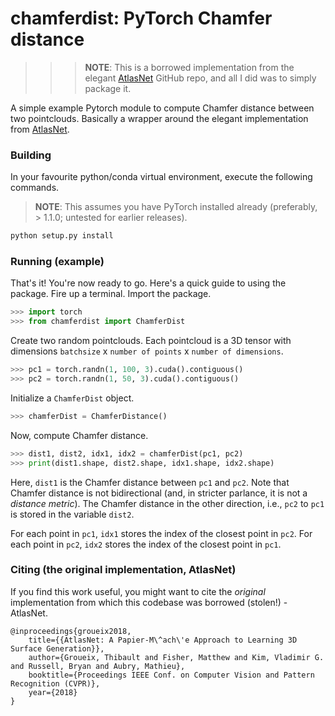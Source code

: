 # chamferdist: PyTorch Chamfer distance

>>> **NOTE**: This is a borrowed implementation from the elegant [AtlasNet](https://github.com/ThibaultGROUEIX/AtlasNet/tree/master/extension) GitHub repo, and all I did was to simply package it.

A simple example Pytorch module to compute Chamfer distance between two pointclouds. Basically a wrapper around the elegant implementation from [AtlasNet](https://github.com/ThibaultGROUEIX/AtlasNet/tree/master/extension).

### Building

In your favourite python/conda virtual environment, execute the following commands. 

> **NOTE**: This assumes you have PyTorch installed already (preferably, > 1.1.0; untested for earlier releases).

```python
python setup.py install
```

### Running (example)

That's it! You're now ready to go. Here's a quick guide to using the package. Fire up a terminal. Import the package.

```python
>>> import torch
>>> from chamferdist import ChamferDist
```

Create two random pointclouds. Each pointcloud is a 3D tensor with dimensions `batchsize` x `number of points` x `number of dimensions`.

```python
>>> pc1 = torch.randn(1, 100, 3).cuda().contiguous()
>>> pc2 = torch.randn(1, 50, 3).cuda().contiguous()
```

Initialize a `ChamferDist` object.
```python
>>> chamferDist = ChamferDistance()
```

Now, compute Chamfer distance.
```python
>>> dist1, dist2, idx1, idx2 = chamferDist(pc1, pc2)
>>> print(dist1.shape, dist2.shape, idx1.shape, idx2.shape)
```

Here, `dist1` is the Chamfer distance between `pc1` and `pc2`. Note that Chamfer distance is not bidirectional (and, in stricter parlance, it is not a _distance metric_). The Chamfer distance in the other direction, i.e., `pc2` to `pc1` is stored in the variable `dist2`.

For each point in `pc1`, `idx1` stores the index of the closest point in `pc2`. For each point in `pc2`, `idx2` stores the index of the closest point in `pc1`.


### Citing (the original implementation, AtlasNet)

If you find this work useful, you might want to cite the *original* implementation from which this codebase was borrowed (stolen!) - AtlasNet.

```
@inproceedings{groueix2018,
    title={{AtlasNet: A Papier-M\^ach\'e Approach to Learning 3D Surface Generation}},
    author={Groueix, Thibault and Fisher, Matthew and Kim, Vladimir G. and Russell, Bryan and Aubry, Mathieu},
    booktitle={Proceedings IEEE Conf. on Computer Vision and Pattern Recognition (CVPR)},
    year={2018}
}
```
